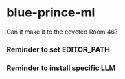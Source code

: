 # blue-prince-ml
Can it make it to the coveted Room 46?

### Reminder to set EDITOR_PATH
### Reminder to install specific LLM
